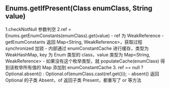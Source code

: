 
## Enums.getIfPresent(Class<T> enumClass, String value)
1.checkNotNull 参数判空
2.ref = Enums.getEnumConstants(enumClass).get(value)
    - ref 为 WeakReference
    - getEnumConstants 返回 Map<String, WeakReference>，获取过程 synchronized 加锁
    - 内部通过 enumConstantCache 进行缓存，类型为 WeakHashMap, key 为 Enum 类型的 class，value 类型为 Map<String, WeakReference>
    - 如果没有这个枚举类型，就 populateCache(enumClass) 得到该枚举所有值的 Map 添加到 enumConstantCache
3. ref == null ? Optional.<T>absent() : Optional.of(enumClass.cast(ref.get()));
    - absent() 返回 Optional 的子类 Absent，of 返回子类 Present，都重写了 or 等方法
